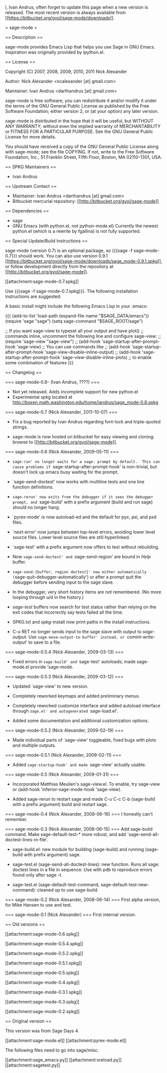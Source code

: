 I, Ivan Andrus, often forget to update this page when a new version is released.  The most recent version is always available from [[https://bitbucket.org/gvol/sage-mode/downloads]].

= sage-mode =

== Description ==

sage-mode provides Emacs Lisp that helps you use Sage in GNU Emacs.  Inspiration was originally provided by ipython.el.


== License ==

Copyright (C) 2007, 2008, 2009, 2010, 2011  Nick Alexander

Author: Nick Alexander <ncalexander [at] gmail.com>

Maintainer: Ivan Andrus <darthandrus  [at] gmail.com>

sage-mode is free software; you can redistribute it and/or modify
it under the terms of the GNU General Public License as published by
the Free Software Foundation; either version 2, or (at your option)
any later version.

sage-mode is distributed in the hope that it will be useful,
but WITHOUT ANY WARRANTY; without even the implied warranty of
MERCHANTABILITY or FITNESS FOR A PARTICULAR PURPOSE.  See the
GNU General Public License for more details.

You should have received a copy of the GNU General Public License
along with sage-mode; see the file COPYING.  If not, write to the
Free Software Foundation, Inc., 51 Franklin Street, Fifth Floor,
Boston, MA 02110-1301, USA.

== SPKG Maintainers ==

 * Ivan Andrus

== Upstream Contact ==

 * Maintainer: Ivan Andrus <darthandrus [at] gmail.com>
 * Bitbucket mercurial repository: [[http://bitbucket.org/gvol/sage-mode]]

== Dependencies ==

 * sage
 * GNU Emacs (with python.el, not python-mode.el)  Currently the newest python.el (which is a rewrite by fgallina) is not fully supported.

== Special Update/Build Instructions ==

sage-mode (version 0.7) is an optional package, so {{{sage -f sage-mode-0.7}}} should work.  You can also use version 0.9.1 [[https://bitbucket.org/gvol/sage-mode/downloads/sage_mode-0.9.1.spkg]], or follow development directly from the repository at [[http://bitbucket.org/gvol/sage-mode]].

[[attachment:sage-mode-0.7.spkg]]

Use {{{sage -f sage-mode-0.7.spkg}}}.  The following installation instructions are suggested:

A basic install might include the following Emacs Lisp in your .emacs:

{{{
(add-to-list 'load-path (expand-file-name "$SAGE_DATA/emacs"))
(require 'sage "sage")
(setq sage-command "$SAGE_ROOT/sage")

;; If you want sage-view to typeset all your output and have plot()
;; commands inline, uncomment the following line and configure sage-view:
;; (require 'sage-view "sage-view")
;; (add-hook 'sage-startup-after-prompt-hook 'sage-view)
;; You can use commands like
;; (add-hook 'sage-startup-after-prompt-hook 'sage-view-disable-inline-output)
;; (add-hook 'sage-startup-after-prompt-hook 'sage-view-disable-inline-plots)
;; to enable some combination of features
}}}

== Changelog ==

=== sage-mode-0.8- (Ivan Andrus, ????) ===
* Not yet released.  Adds incomplete support for new python.el
* Experimental spkg located at http://boxen.math.washington.edu/home/iandrus/sage_mode-0.8.spkg

=== sage-mode-0.7 (Nick Alexander, 2011-10-07) ===
* Fix a bug reported by Ivan Andrus regarding font-lock and
triple-quoted strings.

* sage-mode is now hosted on bitbucket for easy viewing and cloning:
browse to [[http://bitbucket.org/gvol/sage-mode]].

=== sage-mode-0.6 (Nick Alexander, 2009-05-11) ===
* `sage-run' no longer waits for a sage: prompt by default.  This can cause
problems if `sage-startup-after-prompt-hook' is non-trivial, but doesn't lock
up emacs busy waiting for the prompt.

* `sage-send-doctest' now works with multiline tests and one line function
definitions.

* `sage-rerun' now exits from the debugger if it sees the debugger prompt, and
`sage-build' with a prefix argument (build and run sage) should no longer hang.

* `pyrex-mode' is now autoload-ed and the default for pyx, pxi, and pxd files.

* `next-error' now jumps between top-level errors, avoiding lower level source
files.  Lower level source files are still hyperlinked.

* `sage-test' with a prefix argument now offers to test without rebuilding.

* Now `sage-send-doctest' and `sage-send-region' are bound in *Help* buffer.

* `sage-send-{buffer, region doctest}' now either automatically
(`sage-quit-debugger-automatically') or after a prompt quit the debugger
before sending input to the sage slave.

* In the debugger, very short history items are not remembered.  (No more
looping through u/d in the history.)

* *sage-test* buffers now search for test status rather than relying on the
exit codes that incorrectly say tests failed all the time.

* SPKG.txt and spkg-install now print paths in the install instructions.

* C-u RET no longer sends input to the sage slave with output to
*sage-output*.  Use `sage-move-output-to-buffer' instead, or
`comint-write-output' to save to a file.

=== sage-mode-0.5.4 (Nick Alexander, 2009-03-13) ===
* Fixed errors in `sage-build' and `sage-test' autoloads; made sage-mode.el
provide 'sage-mode.

=== sage-mode-0.5.3 (Nick Alexander, 2009-03-12) ===
* Updated `sage-view' to new version.

* Completely reworked keymaps and added preliminary menus.

* Completely reworked customize interface and added autoload interface
through `sage.el' and autogenerated `sage-load.el'.

* Added some documentation and additional customization options.

=== sage-mode-0.5.2 (Nick Alexander, 2009-02-19) ===
* Made individual parts of `sage-view' toggleable, fixed bugs with plots and
multiple outputs.

=== sage-mode-0.5.1 (Nick Alexander, 2009-02-11) ===
* Added `sage-startup-hook' and made `sage-view' actually usable.

=== sage-mode-0.5 (Nick Alexander, 2009-01-31) ===
* Incorporated Matthias Meulien's sage-view.el.  To enable, try sage-view or
  (add-hook 'inferior-sage-mode-hook 'sage-view).

* Added sage-rerun to restart sage and made C-u C-c C-b (sage-build with a
  prefix argument) build and restart sage.

=== sage-mode-0.4 (Nick Alexander, 2008-06-16) ===
I honestly can't remember.

=== sage-mode-0.3 (Nick Alexander, 2008-06-15) ===
Add sage-build command. Make sage-default-test-* more robust, and add
`sage-send-all-doctest-lines-in-file'.

* sage-build.el: new module for building (sage-build) and running
(sage-build with prefix argument) sage.

* sage-test.el (sage-send-all-doctest-lines): new function. Runs all
sage: doctest lines in a file in sequence. Use with pdb to reproduce
errors found only after sage -t.

* sage-test.el (sage-default-test-command,
sage-default-test-new-command): cleaned up to use sage-build.

=== sage-mode-0.2 (Nick Alexander, 2008-06-14) ===
First alpha version, for Mike Hansen to use and test.

=== sage-mode-0.1 (Nick Alexander) ===
First internal version.

== Old versions ==

[[attachment:sage-mode-0.6.spkg]]

[[attachment:sage-mode-0.5.4.spkg]]

[[attachment:sage-mode-0.5.2.spkg]]

[[attachment:sage-mode-0.5.1.spkg]]

[[attachment:sage-mode-0.5.spkg]]

[[attachment:sage-mode-0.4.spkg]]

[[attachment:sage-mode-0.3.1.spkg]]

[[attachment:sage-mode-0.3.spkg]]

[[attachment:sage-mode-0.2.spkg]]

== Original version ==

This version was from Sage Days 4.

[[attachment:sage-mode.el]]
[[attachment:pyrex-mode.el]]

The following files need to go into sage/misc.

[[attachment:sage_emacs.py]]
[[attachment:xreload.py]]
[[attachment:sagetest.py]]

